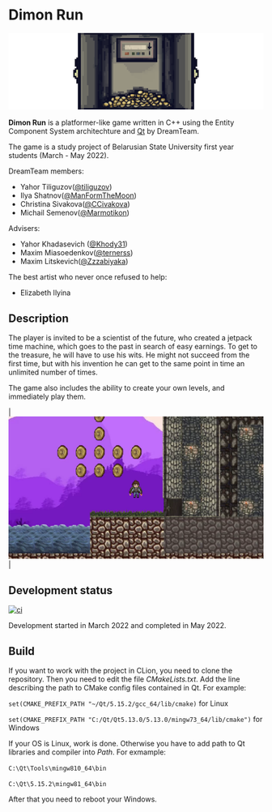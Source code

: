 # Dimon Run
![vault](resources/preview/vault.png)  

**Dimon Run** is a platformer-like game written in C++ using the Entity Component System architechture and [Qt](https://www.qt.io) by DreamTeam.

The game is a study project of Belarusian State University first year students (March - May 2022).

DreamTeam members:

* Yahor Tiliguzov([@tiliguzov](https://github.com/tiliguzov))
* Ilya Shatnov([@ManFormTheMoon](https://github.com/ManFormTheMoon))
* Christina Sivakova([@CCivakova](https://github.com/CCivakova))
* Michail Semenov([@Marmotikon](https://github.com/Marmotikon))

Advisers:

* Yahor Khadasevich ([@Khody31](https://github.com/Khody31))
* Maxim Miasoedenkov([@ternerss](https://github.com/ternerss))
* Maxim Litskevich([@Zzzabiyaka](https://github.com/Zzzabiyaka))

The best artist who never once refused to help:

* Elizabeth Ilyina

## Description

The player is invited to be a scientist of the future, who created a jetpack time machine, which goes to the past in search of easy earnings. To get to the treasure, he will have to use his wits. He might not succeed from the first time, but with his invention he can get to the same point in time an unlimited number of times.

The game also includes the ability to create your own levels, and immediately play them.

| ![gameplay](resources/preview/gameplay.png) |

## Development status

[![ci](https://github.com/tiliguzov/DimonRun/actions/workflows/ci.yml/badge.svg?branch=main)](https://github.com/tiliguzov/DimonRun/actions/workflows/ci.yml)

Development started in March 2022 and completed in May 2022.

## Build

If you want to work with the project in CLion, you need to clone the repository. 
Then you need to edit the file *CMakeLists.txt*.
Add the line describing the path to CMake config files contained in Qt.
For example:

`set(CMAKE_PREFIX_PATH "~/Qt/5.15.2/gcc_64/lib/cmake)` for Linux 
 
`set(CMAKE_PREFIX_PATH "C:/Qt/Qt5.13.0/5.13.0/mingw73_64/lib/cmake")` for Windows

If your OS is Linux, work is done. Otherwise you have to add path to Qt libraries and compiler into *Path*.
For exmample:

`C:\Qt\Tools\mingw810_64\bin`

`C:\Qt\5.15.2\mingw81_64\bin`

After that you need to reboot your Windows.
